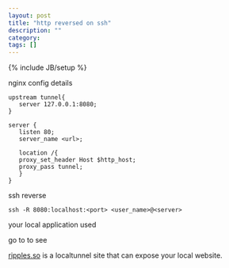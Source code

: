 ```yaml
---
layout: post
title: "http reversed on ssh"
description: ""
category: 
tags: []
---
```

{% include JB/setup %}

nginx config details

    upstream tunnel{
       server 127.0.0.1:8080;
    }

    server {
       listen 80;
       server_name <url>;
       
       location /{
       proxy_set_header Host $http_host;
       proxy_pass tunnel;
       }
    }

ssh reverse 

    ssh -R 8080:localhost:<port> <user_name>@<server>


<port> your local application used

go to <url> to see 

[ripples.so](http://ripples.so) is a localtunnel site that can expose your local website.



